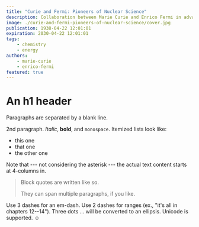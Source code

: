 ```yaml
---
title: "Curie and Fermi: Pioneers of Nuclear Science"
description: Collaboration between Marie Curie and Enrico Fermi in advancing nuclear science.
image: ./curie-and-fermi-pioneers-of-nuclear-science/cover.jpg
publication: 1938-04-22 12:01:01
expiration: 2030-04-22 12:01:01
tags: 
    - chemistry
    - energy
authors: 
    - marie-curie
    - enrico-fermi
featured: true
---
```




# An h1 header

Paragraphs are separated by a blank line.

2nd paragraph. *Italic*, **bold**, and `monospace`. Itemized lists
look like:

  * this one
  * that one
  * the other one

Note that --- not considering the asterisk --- the actual text
content starts at 4-columns in.

> Block quotes are
> written like so.
>
> They can span multiple paragraphs,
> if you like.

Use 3 dashes for an em-dash. Use 2 dashes for ranges (ex., "it's all
in chapters 12--14"). Three dots ... will be converted to an ellipsis.
Unicode is supported. ☺

